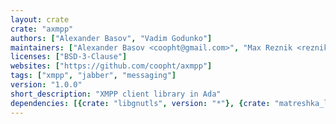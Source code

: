 ```yaml
---
layout: crate
crate: "axmpp"
authors: ["Alexander Basov", "Vadim Godunko"]
maintainers: ["Alexander Basov <coopht@gmail.com>", "Max Reznik <reznikmm@gmail.com>"]
licenses: ["BSD-3-Clause"]
websites: ["https://github.com/coopht/axmpp"]
tags: ["xmpp", "jabber", "messaging"]
version: "1.0.0"
short_description: "XMPP client library in Ada"
dependencies: [{crate: "libgnutls", version: "*"}, {crate: "matreshka_league", version: "*"}]
---
```



